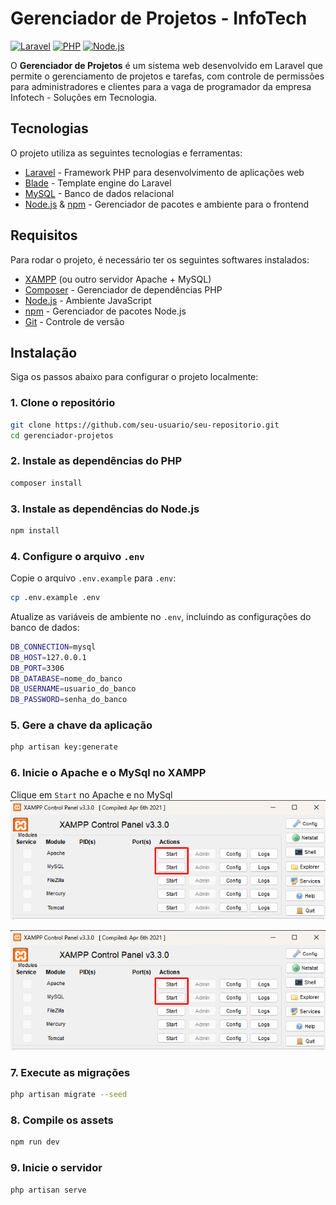 # Gerenciador de Projetos - InfoTech

[![Laravel](https://img.shields.io/badge/laravel-v11.22.0-red)](https://laravel.com/)
[![PHP](https://img.shields.io/badge/php-v8.2.12-blue)](https://www.php.net/)
[![Node.js](https://img.shields.io/badge/node-v10%2B-brightgreen)](https://nodejs.org/)

O **Gerenciador de Projetos** é um sistema web desenvolvido em Laravel que permite o gerenciamento de projetos e tarefas, com controle de permissões para administradores e clientes para a vaga de programador da empresa Infotech - Soluções em Tecnologia.

## Tecnologias

O projeto utiliza as seguintes tecnologias e ferramentas:

-   [Laravel](https://laravel.com/) - Framework PHP para desenvolvimento de aplicações web
-   [Blade](https://laravel.com/docs/8.x/blade) - Template engine do Laravel
-   [MySQL](https://www.mysql.com/) - Banco de dados relacional
-   [Node.js](https://nodejs.org/) & [npm](https://www.npmjs.com/) - Gerenciador de pacotes e ambiente para o frontend

## Requisitos

Para rodar o projeto, é necessário ter os seguintes softwares instalados:

-   [XAMPP](https://www.apachefriends.org/) (ou outro servidor Apache + MySQL)
-   [Composer](https://getcomposer.org/) - Gerenciador de dependências PHP
-   [Node.js](https://nodejs.org/) - Ambiente JavaScript
-   [npm](https://www.npmjs.com/) - Gerenciador de pacotes Node.js
-   [Git](https://git-scm.com/) - Controle de versão

## Instalação

Siga os passos abaixo para configurar o projeto localmente:

### 1. Clone o repositório

```bash
git clone https://github.com/seu-usuario/seu-repositorio.git
cd gerenciador-projetos
```

### 2. Instale as dependências do PHP

```bash
composer install
```

### 3. Instale as dependências do Node.js

```bash
npm install
```

### 4. Configure o arquivo `.env`

Copie o arquivo `.env.example` para `.env`:

```bash
cp .env.example .env
```

Atualize as variáveis de ambiente no `.env`, incluindo as configurações do banco de dados:

```bash
DB_CONNECTION=mysql
DB_HOST=127.0.0.1
DB_PORT=3306
DB_DATABASE=nome_do_banco
DB_USERNAME=usuario_do_banco
DB_PASSWORD=senha_do_banco
```

### 5. Gere a chave da aplicação

```bash
php artisan key:generate
```

### 6. Inicie o Apache e o MySql no XAMPP

Clique em `Start` no Apache e no MySql
![Logo](imgs/xamp1.png)

![Logo](imgs/xamp1.png)

### 7. Execute as migrações

```bash
php artisan migrate --seed
```

### 8. Compile os assets

```bash
npm run dev
```

### 9. Inicie o servidor

```bash
php artisan serve
```
